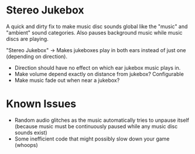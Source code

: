 # Stereo Jukebox

A quick and dirty fix to make music disc sounds global like the "music" and "ambient" sound categories. Also pauses background music while music discs are playing.

"Stereo Jukebox" -> Makes jukeboxes play in both ears instead of just one (depending on direction).
- Direction should have no effect on which ear jukebox music plays in.
- Make volume depend exactly on distance from jukebox? Configurable
- Make music fade out when near a jukebox?

# Known Issues

- Random audio glitches as the music automatically tries to unpause itself (because music must be continuously paused while any music disc sounds exist)
- Some inefficient code that might possibly slow down your game (whoops)
